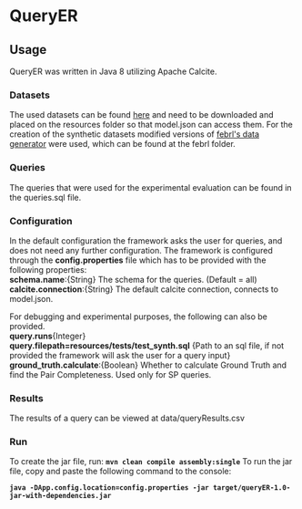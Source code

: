 # QueryER
## Usage

QueryER was written in Java 8 utilizing Apache Calcite.


### Datasets
The used datasets can be found <a href="https://imisathena-my.sharepoint.com/personal/gpapas_imis_athena-innovation_gr/_layouts/15/onedrive.aspx?id=%2Fpersonal%2Fgpapas%5Fimis%5Fathena%2Dinnovation%5Fgr%2FDocuments%2FVisualFacts%2FImplementation%2FWP2%2FQuery%20ER%2Fdata&originalPath=aHR0cHM6Ly9pbWlzYXRoZW5hLW15LnNoYXJlcG9pbnQuY29tLzpmOi9nL3BlcnNvbmFsL2dwYXBhc19pbWlzX2F0aGVuYS1pbm5vdmF0aW9uX2dyL0VtSUJUNTJkcE5CRnF5bElEeEtZdXZVQnNPZ093RUp5dW9TS2lQUkdHQWppRGc_cnRpbWU9Vks0SzJpVjAyRWc">here</a> and need to be downloaded and placed on the resources folder so that model.json can access them. For the creation of the synthetic datasets modified versions of <a href="http://users.cecs.anu.edu.au/~Peter.Christen/Febrl/febrl-0.3/febrldoc-0.3/node70.html">febrl's data generator</a> were used, which can be found at the febrl folder.

### Queries
The queries that were used for the experimental evaluation can be found in the queries.sql file.

### Configuration
In the default configuration the framework asks the user for queries, and does not need any further configuration.  The framework is configured through the **config.properties** file which has to be provided with the following properties:<br>
**schema.name**:{String} The schema for the queries. (Default = all)<br>
**calcite.connection**:{String} The default calcite connection, connects to model.json.

For debugging and experimental purposes, the following can also be provided.<br>
**query.runs**{Integer}<br>
**query.filepath=resources/tests/test_synth.sql** {Path to an sql file, if not provided the framework will ask the user for a query input}<br>
**ground_truth.calculate**:{Boolean} Whether to calculate Ground Truth and find the Pair Completeness. Used only for SP queries.<br>

### Results
The results of a query can be viewed at data/queryResults.csv

### Run
To create the jar file, run: **`mvn clean compile assembly:single`**
To run the jar file, copy and paste the following command to the console:

**`java -DApp.config.location=config.properties -jar target/queryER-1.0-jar-with-dependencies.jar`**

